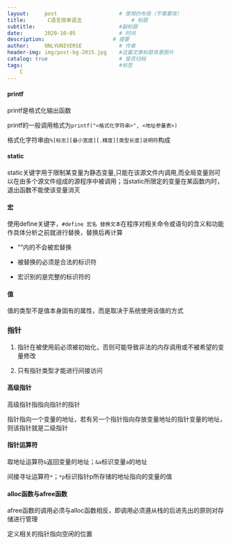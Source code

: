 ```yaml
---
layout:     post                    # 使用的布局（不需要改）
title:       C语言简单语法                # 标题 
subtitle:                           #副标题
date:       2020-10-05              # 时间
description:                      # 提要
author:     ONLYUNIVERSE            # 作者
header-img: img/post-bg-2015.jpg    #这篇文章标题背景图片
catalog: true                       # 是否归档
tags:                               #标签
    C
---
```


#### printf

printf是格式化输出函数

printf的一般调用格式为```printf("<格式化字符串>", <地址参量表>)```

格式化字符串由```%[标志][最小宽度][.精度][类型长度]说明符```构成

#### static

 static关键字用于限制某变量为静态变量,只能在该源文件内调用,而全局变量则可以在由多个源文件组成的源程序中被调用；当static所限定的变量在某函数内时，退出函数不能使该变量消灭

#### 宏

使用define关键字，```#define 宏名 替换文本```在程序对相关命令或语句的含义和功能作具体分析之前就进行替换，替换后再计算

+ “”内的不会被宏替换

+ 被替换的必须是合法的标识符

+ 宏识别的是完整的标识符的

#### 值

值的类型不是值本身固有的属性，而是取决于系统使用该值的方式

### 指针

1. 指针在被使用前必须被初始化，否则可能导致非法的内存调用或不被希望的变量修改

2. 只有指针类型才能进行间接访问

#### 高级指针

高级指针指指向指针的指针  

指针指向一个变量的地址，若有另一个指针指向存放变量地址的指针变量的地址，则该指针就是二级指针

#### 指针运算符

取地址运算符```&```返回变量的地址；```&a```标识变量```a```的地址

间接寻址运算符```*```；```*p```标识指针p所存储的地址指向的变量的值

#### alloc函数与afree函数

afree函数的调用必须与alloc函数相反，即调用必须遵从栈的后进先出的原则对存储进行管理

定义相关的指针指向空闲的位置
